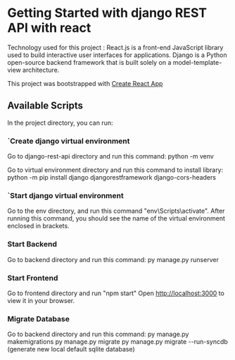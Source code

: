 # Getting Started with django REST API with react
Technology used for this project :
React.js is a front-end JavaScript library used to build interactive user interfaces for applications.
Django is a Python open-source backend framework that is built solely on a model-template-view architecture.

This project was bootstrapped with [Create React App](https://github.com/facebook/create-react-app)

## Available Scripts

In the project directory, you can run:

### `Create django virtual environment

Go to django-rest-api directory and run this command:
python -m venv <virtual env name>

Go to virtual environment directory and run this command to install library:
python -m pip install django djangorestframework django-cors-headers

### `Start django virtual environment

Go to the env directory, and run this command "env\Scripts\activate". After running this command, you should see the name of the virtual environment enclosed in brackets.

### Start Backend

Go to backend directory and run this command:
py manage.py runserver

### Start Frontend

Go to frontend directory and run "npm start"
Open [http://localhost:3000](http://localhost:3000) to view it in your browser.

### Migrate Database

Go to backend directory and run this command:
py manage.py makemigrations
py manage.py migrate
py manage.py migrate --run-syncdb (generate new local default sqlite database)





